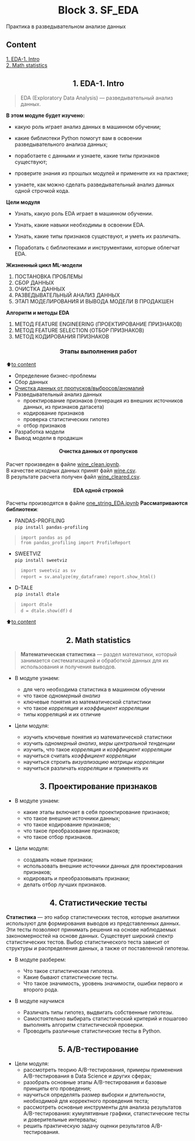 # <center> Block 3. SF_EDA
Практика в разведывательном анализе данных

## **Content**
[1. EDA-1. Intro](#1-eda-1-intro)  
[2. Math statistics](#center-2-math-statistics)


## <center> 1. EDA-1. Intro

> EDA (Exploratory Data Analysis) — разведывательный анализ данных.  

**В этом модуле будет изучено:** 
* какую роль играет анализ данных в машинном обучении;

* какие библиотеки Python помогут вам в освоении разведывательного анализа данных;

* поработаете с данными и узнаете, какие типы признаков существуют;

* проверите знания из прошлых модулей и примените их на практике;

* узнаете, как можно сделать разведывательный анализ данных одной строчкой кода.

**Цели модуля**
* Узнать, какую роль EDA играет в машинном обучении.

* Узнать, какие навыки необходимы в освоении EDA.

* Узнать, какие типы признаков существуют, и уметь их различать.

* Поработать с библиотеками и инструментами, которые облегчат EDA.

**Жизненный цикл ML-модели**

1. ПОСТАНОВКА ПРОБЛЕМЫ
2. СБОР ДАННЫХ
3. ОЧИСТКА ДАННЫХ
4. РАЗВЕДЫВАТЕЛЬНЫЙ АНАЛИЗ ДАННЫХ 
5. ЭТАП МОДЕЛИРОВАНИЯ И ВЫВОДА МОДЕЛИ В ПРОДАКШЕН 
   
**Алгоритм и методы EDA**

1. МЕТОД FEATURE ENGINEERING (ПРОЕКТИРОВАНИЕ ПРИЗНАКОВ)
2. МЕТОД FEATURE SELECTION (ОТБОР ПРИЗНАКОВ)
3. МЕТОД КОДИРОВАНИЯ ПРИЗНАКОВ


### <center> Этапы выполнения работ
:arrow_up:[to content](#content)

* Определение бизнес-проблемы
* Сбор данных
* [Очистка данных от пропусков/выбросов/аномалий](#очистка-данных-от-пропусков)
* Разведывательный анализ данных
    + проектирование признаков (генерация из внешних источников данных, из признаков датасета)
    + кодирование признаков
    + проверка статистических гипотез
    + отбор признаков
* Разработка модели
* Вывод модели в продакшн

#### <center> Очистка данных от пропусков
Расчет произведен в файле [wine_clean.ipynb](https://github.com/AndreiDS63/SF_EDA/blob/main/wine_reviews/wine_clean.ipynb).  
В качестве исходных данных принят файл [wine.csv](https://github.com/AndreiDS63/SF_EDA/blob/main/wine_reviews/data/wine.csv).  
В результате расчета получен файл [wine_cleared.csv](https://github.com/AndreiDS63/SF_EDA/blob/main/wine_reviews/data/wine_cleared.csv).


#### <center> EDA одной строкой
Расчеты производятся в файле [one_string_EDA.ipynb](https://github.com/AndreiDS63/SF_EDA/blob/main/wine_reviews/one_string_EDA.ipynb)
**Рассматриваются библиотеки**:  
* PANDAS-PROFILING  
`pip install pandas-profiling`  
> `import pandas as pd`  
> `from pandas_profiling import ProfileReport`

* SWEETVIZ  
`pip install sweetviz`  
> `import sweetviz as sv`  
> `report = sv.analyze(my_dataframe)`
> `report.show_html()`

* D-TALE  
`pip install dtale`  
> `import dtale`  
> `d = dtale.show(df)`
> `d`

:arrow_up:[to content](#content)

## <center> 2. Math statistics

> **Математическая статистика** — раздел математики, который занимается систематизацией и обработкой данных для их использования и получения выводов.

* В модуле узнаем:
  - для чего необходима статистика в машинном обучении
  - что такое *одномерный анализ*
  - ключевые понятия из математической статистики
  - что такое *корреляция* и *коэффициент корреляции*
  - типы корреляций и их отличие

* Цели модуля:
  - изучить ключевые понятия из математической статистики
  - изучить *одномерный анализ*, *меры центральной тенденции*
  - изучить, что такое *корреляция* и *коэффициент корреляции*
  - научиться считать *коэффициент корреляции*
  - научиться строить *визуализацию матрицы корреляции*
  - научиться различать *корреляции* и применять их

## <center> 3. Проектирование признаков

* В модуле узнаем:
  - какие этапы включает в себя проектирование признаков;
  - что такое внешние источники данных;
  - что такое кодирование признаков;
  - что такое преобразование признаков;
  - что такое отбор признаков.

* Цели модуля:
  - создавать новые признаки;
  - использовать внешние источники данных для проектирования признаков;
  - кодировать и преобразовывать признаки;
  - делать отбор лучших признаков.

## <center> 4. Статистические тесты

**Статистика** — это набор статистических тестов, которые аналитики используют для формирования выводов из представленных данных. Эти тесты позволяют принимать решения на основе наблюдаемых закономерностей на основе данных. Существует широкий спектр статистических тестов. Выбор статистического теста зависит от структуры и распределения данных, а также от поставленной гипотезы.

* В модуле разберем:
  - Что такое статистическая гипотеза.
  - Какие бывают статистические тесты.
  - Что такое значимость, уровень значимости, ошибки первого и второго рода.

* В модуле научимся
  - Различать типы гипотез, выдвигать собственные гипотезы.
  - Самостоятельно выбирать статистический критерий и пошагово выполнять алгоритм статистической проверки.
  - Проводить различные статистические тесты в Python.

## <center> 5. A/B-тестирование

* Цели модуля:
  - рассмотреть теорию A/B-тестирования, примеры применения A/B-тестирования в Data Science и других сферах;
  - разобрать основные этапы A/B-тестирования и базовые принципы его проведения;
  - научиться определять размер выборки и длительности, необходимой для корректного проведения теста;
  - рассмотреть основные инструменты для анализа результатов A/B-тестирования: кумулятивные графики, статистические тесты и доверительные интервалы;
  - решить практическую задачу оценки результатов A/B-тестирования.